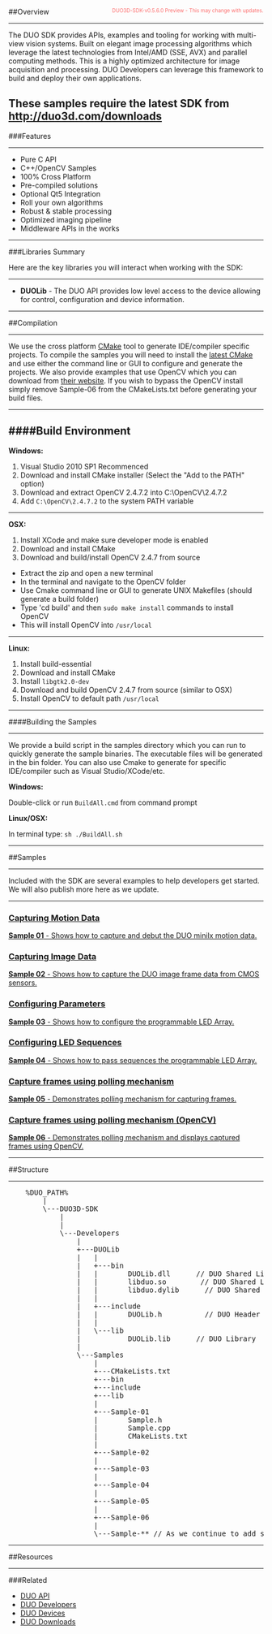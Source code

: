 <center>
<img src="http://duo3d.com/img/800-200-CCCCCC-duo" width='100%' class="img-responsive" style="max-width:1000px;display:none"/>
</center>


<span style="float:right;font-size:10px;color:#fd6d6d"><i></i><i class="fa fa-warning"></i>&nbsp;&nbsp;DUO3D-SDK-v0.5.6.0 Preview - This may change with updates.</span>

##Overview

--------------------------------

The DUO SDK provides APIs, examples and tooling for working with multi-view vision systems. Built on elegant image processing algorithms which leverage the latest technologies from Intel/AMD (SSE, AVX) and parallel computing methods. This is a highly optimized architecture for image acquisition and processing. DUO Developers can leverage this framework to build and deploy their own applications.

These samples require the latest SDK from http://duo3d.com/downloads
--------------------------------



###Features

--------------------------------

* Pure C API
* C++/OpenCV Samples
* 100% Cross Platform
* Pre-compiled solutions 
* Optional Qt5 Integration
* Roll your own algorithms
* Robust & stable processing
* Optimized imaging pipeline
* Middleware APIs in the works

--------------------------------



###Libraries Summary 

Here are the key libraries you will interact when working with the SDK:


--------------------------------

* **DUOLib** - The DUO API provides low level access to the device allowing for control, configuration and device information.

--------------------------------

<div class="page-break"></div>

##Compilation

--------------------------------

We use the cross platform [CMake](//cmake.org) tool to generate IDE/compiler specific projects. To compile the samples you will need to install the [latest CMake](http://cmake.org/cmake/resources/software.html) and use either the command line or GUI to configure and generate the projects. We also provide examples that use OpenCV which you can download from [their website](//opencv.org). If you wish to bypass the OpenCV install simply remove Sample-06 from the CMakeLists.txt before generating your build files.

----------------

####Build Environment
------------------

**Windows:**

1) Visual Studio 2010 SP1 Recommenced<br/>
2) Download and install CMake installer (Select the "Add to the PATH" option)<br/>
3) Download and extract OpenCV 2.4.7.2 into C:\OpenCV\2.4.7.2<br/>
4) Add `C:\OpenCV\2.4.7.2` to the system PATH variable<br/>

----------------

**OSX:**

1) Install XCode and make sure developer mode is enabled<br/>
2) Download and install CMake<br/>
3) Download and build/install OpenCV 2.4.7 from source<br/>
 * Extract the zip and open a new terminal<br/>
 * In the terminal and navigate to the OpenCV folder<br/>
 * Use Cmake command line or GUI to generate UNIX Makefiles (should generate a build folder)<br/>
 * Type 'cd build' and then `sudo make install` commands to install OpenCV<br/>
 * This will install OpenCV into `/usr/local`<br/>
 
----------------

**Linux:**

1) Install build-essential<br/>
2) Download and install CMake<br/>
3) Install `libgtk2.0-dev` <br/>
4) Download and build OpenCV 2.4.7 from source (similar to OSX)<br/>
5) Install OpenCV to default path `/usr/local`

----------------

<div class="page-break"></div>	

####Building the Samples

----------------
We provide a build script in the samples directory which you can run to quickly generate the sample binaries. The executable files will be generated in the bin folder. You can also use Cmake to generate for specific IDE/compiler such as Visual Studio/XCode/etc.

**Windows:**

Double-click  or run `BuildAll.cmd` from command prompt 

**Linux/OSX:** 

In terminal type: `sh ./BuildAll.sh`


--------------------------------

<div class="page-break"></div>

##Samples

--------------------------------

Included with the SDK are several examples to help developers get started. We will also publish more here as we update.


--------------------------------


<a href="samples#Sample01"><h3>Capturing Motion Data</h3>
**Sample 01** - Shows how to capture and debut the DUO minilx motion data.</a>

<a href="samples#Sample02"><h3>Capturing Image Data</h3>
**Sample 02** - Shows how to capture the DUO image frame data from CMOS sensors.</a>

<a href="samples#Sample03"><h3>Configuring Parameters</h3>
**Sample 03** - Shows how to configure the programmable LED Array.</a>

<a href="samples#Sample04"><h3>Configuring LED Sequences</h3>
**Sample 04** - Shows how to pass sequences the programmable LED Array.</a>

<a href="samples#Sample05"><h3>Capture frames using polling mechanism</h3>
**Sample 05** - Demonstrates polling mechanism for capturing frames.</a>

<a href="samples#Sample06"><h3>Capture frames using polling mechanism (OpenCV)</h3>
**Sample 06** - Demonstrates polling mechanism and displays captured frames using OpenCV.</a>



--------------------------------

<div class="page-break"></div>	

##Structure

--------------------------------

<pre class="prettyprint">
	%DUO_PATH%
		|   
		\---DUO3D-SDK
			|  
			|           
			\---Developers
				|   
				+---DUOLib
				|   |   
				|   +---bin
				|   |       DUOLib.dll		// DUO Shared Library (Windows)
				|   |       libduo.so		 // DUO Shared Library (Linux)
				|   |       libduo.dylib	  // DUO Shared Library (OSX)
				|   |       
				|   +---include
				|   |       DUOLib.h		  // DUO Header Include
				|   |       
				|   \---lib
				|           DUOLib.lib		// DUO Library
				|           
				\---Samples
					|   
					+---CMakeLists.txt
				    +---bin
				    +---include
				    +---lib
					|       
					+---Sample-01
					|		Sample.h
					|		Sample.cpp
					|		CMakeLists.txt
					|       
					+---Sample-02
					|       
					+---Sample-03
					|       
					+---Sample-04
					|
					+---Sample-05
					|
					+---Sample-06
					|					
					\---Sample-** // As we continue to add samples.			
</pre>		
	
--------------------------------
						
<div class="page-break"></div>						

##Resources

--------------------------------

###Related

* [DUO API](api)
* [DUO Developers](../developers)
* [DUO Devices](../devices)
* [DUO Downloads](../downloads)
